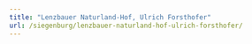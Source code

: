 ```yaml
---
title: "Lenzbauer Naturland-Hof, Ulrich Forsthofer"
url: /siegenburg/lenzbauer-naturland-hof-ulrich-forsthofer/
---
```


